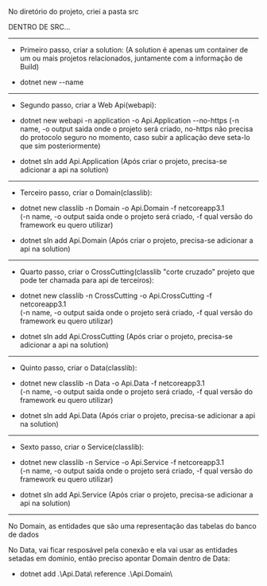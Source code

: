 No diretório do projeto, criei a pasta src

DENTRO DE SRC...


-----------------------------------------------------------------------------------------------------------
- Primeiro passo, criar a solution:
(A solution é apenas um container de um ou mais projetos relacionados, juntamente com a informação de Build)

* dotnet new --name <NomeSolution>

------------------------------------------------------------------------------------------------------------

- Segundo passo, criar a Web Api(webapi):

* dotnet new webapi -n application -o Api.Application --no-https
(-n name, -o output saida onde o projeto será criado, no-https não precisa do protocolo seguro no momento, caso subir a aplicação deve seta-lo que sim posteriormente)

* dotnet sln add Api.Application
(Após criar o projeto, precisa-se adicionar a api na solution)


------------------------------------------------------------------------------------------------------------

- Terceiro passo, criar o Domain(classlib):

* dotnet new classlib -n Domain -o Api.Domain -f netcoreapp3.1  
(-n name, -o output saida onde o projeto será criado, -f qual versão do framework eu quero utilizar)

* dotnet sln add Api.Domain
(Após criar o projeto, precisa-se adicionar a api na solution)


------------------------------------------------------------------------------------------------------------

- Quarto passo, criar o CrossCutting(classlib "corte cruzado" projeto que pode ter chamada para api de terceiros):

* dotnet new classlib -n CrossCutting -o Api.CrossCutting -f netcoreapp3.1  
(-n name, -o output saida onde o projeto será criado, -f qual versão do framework eu quero utilizar)

* dotnet sln add Api.CrossCutting
(Após criar o projeto, precisa-se adicionar a api na solution)


------------------------------------------------------------------------------------------------------------

- Quinto passo, criar o Data(classlib):

* dotnet new classlib -n Data -o Api.Data -f netcoreapp3.1  
(-n name, -o output saida onde o projeto será criado, -f qual versão do framework eu quero utilizar)

* dotnet sln add Api.Data
(Após criar o projeto, precisa-se adicionar a api na solution)


------------------------------------------------------------------------------------------------------------

- Sexto passo, criar o Service(classlib):

* dotnet new classlib -n Service -o Api.Service -f netcoreapp3.1  
(-n name, -o output saida onde o projeto será criado, -f qual versão do framework eu quero utilizar)

* dotnet sln add Api.Service
(Após criar o projeto, precisa-se adicionar a api na solution)





------------------------------------------------------------------------------------------------------------

No Domain, as entidades que são uma representação das tabelas do banco de dados

No Data, vai ficar resposável pela conexão e ela vai usar as entidades setadas em dominio, então preciso apontar Domain dentro de Data:
* dotnet add .\Api.Data\ reference .\Api.Domain\